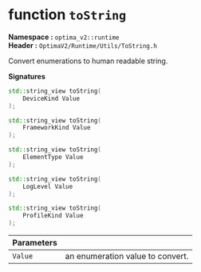# function `toString`
__Namespace :__ `optima_v2::runtime`  
__Header :__ `OptimaV2/Runtime/Utils/ToString.h`

Convert enumerations to human readable string.

__Signatures__
``` cpp
std::string_view toString(
    DeviceKind Value
);
```
``` cpp
std::string_view toString(
    FrameworkKind Value
);
```
``` cpp
std::string_view toString(
    ElementType Value
);
```
``` cpp
std::string_view toString(
    LogLevel Value
);
```
``` cpp
std::string_view toString(
    ProfileKind Value
);
```

| Parameters |   |
| ---------- | - |
| `Value`    | an enumeration value to convert. |
